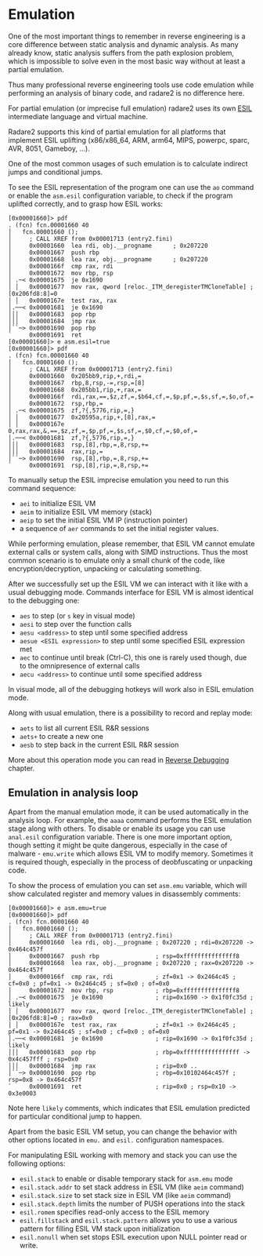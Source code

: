 # Emulation

One of the most important things to remember in reverse engineering is
a core difference between static analysis and dynamic analysis. As many already
know, static analysis suffers from the path explosion problem, which is impossible
to solve even in the most basic way without at least a partial emulation.

Thus many professional reverse engineering tools use code emulation while
performing an analysis of binary code, and radare2 is no difference here.

For partial emulation (or imprecise full emulation) radare2 uses its own
[ESIL](../disassembling/esil.md) intermediate language and virtual machine.

Radare2 supports this kind of partial emulation for all platforms that
implement ESIL uplifting (x86/x86_64, ARM, arm64, MIPS, powerpc, sparc, AVR, 8051, Gameboy, ...).

One of the most common usages of such emulation is to calculate
indirect jumps and conditional jumps.

To see the ESIL representation of the program one can use the `ao` command or enable the `asm.esil` configuration
variable, to check if the program uplifted correctly, and to grasp how ESIL works:

```
[0x00001660]> pdf
. (fcn) fcn.00001660 40
│   fcn.00001660 ();
│     ; CALL XREF from 0x00001713 (entry2.fini)
│     0x00001660  lea rdi, obj.__progname      ; 0x207220
│     0x00001667  push rbp
│     0x00001668  lea rax, obj.__progname      ; 0x207220
│     0x0000166f  cmp rax, rdi
│     0x00001672  mov rbp, rsp
│ .─< 0x00001675  je 0x1690
│ │   0x00001677  mov rax, qword [reloc._ITM_deregisterTMCloneTable] ; [0x206fd8:8]=0
│ │   0x0000167e  test rax, rax
│.──< 0x00001681  je 0x1690
│││   0x00001683  pop rbp
│││   0x00001684  jmp rax
│``─> 0x00001690  pop rbp
`     0x00001691  ret
[0x00001660]> e asm.esil=true
[0x00001660]> pdf
. (fcn) fcn.00001660 40
│   fcn.00001660 ();
│     ; CALL XREF from 0x00001713 (entry2.fini)
│     0x00001660  0x205bb9,rip,+,rdi,=
│     0x00001667  rbp,8,rsp,-=,rsp,=[8]
│     0x00001668  0x205bb1,rip,+,rax,=
│     0x0000166f  rdi,rax,==,$z,zf,=,$b64,cf,=,$p,pf,=,$s,sf,=,$o,of,=
│     0x00001672  rsp,rbp,=
│ .─< 0x00001675  zf,?{,5776,rip,=,}
│ │   0x00001677  0x20595a,rip,+,[8],rax,=
│ │   0x0000167e  0,rax,rax,&,==,$z,zf,=,$p,pf,=,$s,sf,=,$0,cf,=,$0,of,=
│.──< 0x00001681  zf,?{,5776,rip,=,}
│││   0x00001683  rsp,[8],rbp,=,8,rsp,+=
│││   0x00001684  rax,rip,=
│``─> 0x00001690  rsp,[8],rbp,=,8,rsp,+=
`     0x00001691  rsp,[8],rip,=,8,rsp,+=
```

To manually setup the ESIL imprecise emulation you need to run this command sequence:

- `aei` to initialize ESIL VM
- `aeim` to initialize ESIL VM memory (stack)
- `aeip` to set the initial ESIL VM IP (instruction pointer)
- a sequence of `aer` commands to set the initial register values.

While performing emulation, please remember, that ESIL VM cannot emulate external calls
or system calls, along with SIMD instructions. Thus the most common scenario is to
emulate only a small chunk of the code, like encryption/decryption, unpacking or
calculating something.

After we successfully set up the ESIL VM we can interact with it like with a usual debugging mode.
Commands interface for ESIL VM is almost identical to the debugging one:

- `aes` to step (or `s` key in visual mode)
- `aesi` to step over the function calls
- `aesu <address>` to step until some specified address
- `aesue <ESIL expression>` to step until some specified ESIL expression met
- `aec` to continue until break (Ctrl-C), this one is rarely used though, due to the omnipresence
	of external calls
- `aecu <address>` to continue until some specified address

In visual mode, all of the debugging hotkeys will work also in ESIL emulation mode.

Along with usual emulation, there is a possibility to record and replay mode:

- `aets` to list all current ESIL R&R sessions
- `aets+` to create a new one
- `aesb` to step back in the current ESIL R&R session

More about this operation mode you can read in [Reverse Debugging](../debugger/revdebug.md) chapter.

## Emulation in analysis loop

Apart from the manual emulation mode, it can be used automatically in the analysis loop.
For example, the `aaaa` command performs the ESIL emulation stage along with others.
To disable or enable its usage you can use `anal.esil` configuration variable.
There is one more important option, though setting it might be quite dangerous,
especially in the case of malware - `emu.write` which allows ESIL VM to modify memory.
Sometimes it is required though, especially in the process of deobfuscating or unpacking code.

To show the process of emulation you can set `asm.emu` variable, which will show calculated
register and memory values in disassembly comments:

```
[0x00001660]> e asm.emu=true
[0x00001660]> pdf
. (fcn) fcn.00001660 40
│   fcn.00001660 ();
│     ; CALL XREF from 0x00001713 (entry2.fini)
│     0x00001660  lea rdi, obj.__progname ; 0x207220 ; rdi=0x207220 -> 0x464c457f
│     0x00001667  push rbp                ; rsp=0xfffffffffffffff8
│     0x00001668  lea rax, obj.__progname ; 0x207220 ; rax=0x207220 -> 0x464c457f
│     0x0000166f  cmp rax, rdi            ; zf=0x1 -> 0x2464c45 ; cf=0x0 ; pf=0x1 -> 0x2464c45 ; sf=0x0 ; of=0x0
│     0x00001672  mov rbp, rsp            ; rbp=0xfffffffffffffff8
│ .─< 0x00001675  je 0x1690               ; rip=0x1690 -> 0x1f0fc35d ; likely
│ │   0x00001677  mov rax, qword [reloc._ITM_deregisterTMCloneTable] ; [0x206fd8:8]=0 ; rax=0x0
│ │   0x0000167e  test rax, rax           ; zf=0x1 -> 0x2464c45 ; pf=0x1 -> 0x2464c45 ; sf=0x0 ; cf=0x0 ; of=0x0
│.──< 0x00001681  je 0x1690               ; rip=0x1690 -> 0x1f0fc35d ; likely
│││   0x00001683  pop rbp                 ; rbp=0xffffffffffffffff -> 0x4c457fff ; rsp=0x0
│││   0x00001684  jmp rax                 ; rip=0x0 ..
│``─> 0x00001690  pop rbp                 ; rbp=0x10102464c457f ; rsp=0x8 -> 0x464c457f
`     0x00001691  ret                     ; rip=0x0 ; rsp=0x10 -> 0x3e0003
```

Note here `likely` comments, which indicates that ESIL emulation predicted for particular
conditional jump to happen.

Apart from the basic ESIL VM setup, you can change the behavior with other options located
in `emu.` and `esil.` configuration namespaces.

For manipulating ESIL working with memory and stack you can use the following options:

- `esil.stack` to enable or disable temporary stack for `asm.emu` mode
- `esil.stack.addr` to set stack address in ESIL VM (like `aeim` command)
- `esil.stack.size` to set stack size in ESIL VM (like `aeim` command)
- `esil.stack.depth` limits the number of PUSH operations into the stack
- `esil.romem` specifies read-only access to the ESIL memory
- `esil.fillstack` and `esil.stack.pattern` allows you to use a various pattern for filling ESIL VM
	stack upon initialization
- `esil.nonull` when set stops ESIL execution upon NULL pointer read or write.
